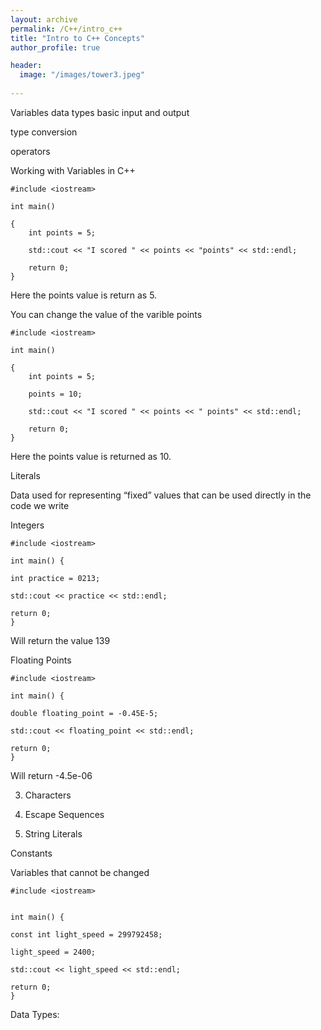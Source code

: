 ```yaml
---
layout: archive
permalink: /C++/intro_c++
title: "Intro to C++ Concepts"
author_profile: true

header:
  image: "/images/tower3.jpeg"
  
---
```


Variables
data types
basic input and output

type conversion

operators



Working with Variables in C++

    #include <iostream>

    int main()

    {
        int points = 5;

        std::cout << "I scored " << points << "points" << std::endl;

        return 0;
    }

Here the points value is return as 5.

You can change the value of the varible points

    #include <iostream>

    int main()

    {
        int points = 5;

        points = 10;

        std::cout << "I scored " << points << " points" << std::endl;

        return 0;
    }

Here the points value is returned as 10.


Literals

Data used for representing “fixed”  values that can be used directly in the code we write

Integers


    #include <iostream>

    int main() {

    int practice = 0213;

    std::cout << practice << std::endl;

    return 0;
    }


Will return the value 139


Floating Points


    #include <iostream>

    int main() {

    double floating_point = -0.45E-5;

    std::cout << floating_point << std::endl;

    return 0;
    }

Will return -4.5e-06


3. Characters

4. Escape Sequences

5. String Literals






 







Constants

Variables that cannot be changed 


    #include <iostream>


    int main() {

    const int light_speed = 299792458;

    light_speed = 2400;

    std::cout << light_speed << std::endl;

    return 0;
    }

Data Types:

